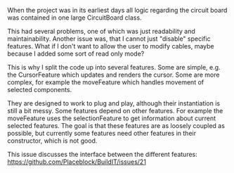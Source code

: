 When the project was in its earliest days all logic regarding the circuit board was contained in one large CircuitBoard class.

This had several problems, one of which was just readability and maintainability.
Another issue was, that I cannot just "disable" specific features. What if I don't want to allow the user to modify cables, maybe
because I added some sort of read only mode?

This is why I split the code up into several features. Some are simple, e.g. the CursorFeature which updates and renders the cursor.
Some are more complex, for example the moveFeature which handles movement of selected components.

They are designed to work to plug and play, although their instantiation is still a bit messy.
Some features depend on other features. For example the moveFeature uses the selectionFeature to get information about current selected features.
The goal is that these features are as loosely coupled as possible, but currently some features need other features in their constructor, which is not good.

This issue discusses the interface between the different features: https://github.com/Placeblock/BuildIT/issues/21